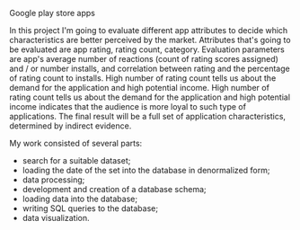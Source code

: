 Google play store apps

In this project I'm going to evaluate different app attributes to decide which characteristics are better perceived by the market.
Attributes that's going to be evaluated are app rating, rating count, category. 
Evaluation parameters are app's average number of reactions (count of rating scores assigned) and / or number installs, and correlation between rating and the percentage of rating count to installs.
High number of rating count tells us about the demand for the application and high potential income. 
High number of rating count tells us about the demand for the application and high potential income indicates that the audience is more loyal to such type of applications.
The final result will be a full set of application characteristics, determined by indirect evidence.

My work consisted of several parts:
- search for a suitable dataset;
- loading the date of the set into the database in denormalized form;
- data processing;
- development and creation of a database schema;
- loading data into the database;
- writing SQL queries to the database;
- data visualization.
